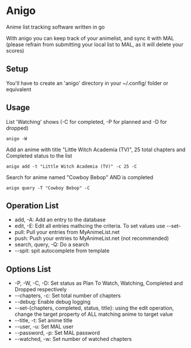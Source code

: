 # Anigo
Anime list tracking software written in go

With anigo you can keep track of your animelist, and sync it with MAL (please refrain from submitting your local list to MAL, as it will delete your scores)

## Setup

You'll have to create an 'anigo' directory in your ~/.config/ folder or equivalent

## Usage

List 'Watching' shows (-C for completed, -P for planned and -D for dropped)
```
anigo -W
```

Add an anime with title "Little Witch Academia (TV)", 25 total chapters and Completed status to the list
```
anigo add -t "Little Witch Academia (TV)" -c 25 -C
```

Search for anime named "Cowboy Bebop" AND is completed
```
anigo query -T "Cowboy Bebop" -C
```

## Operation List

* add, -A: Add an entry to the database
* edit, -E: Edit all entries mathcing the criteria. To set values use --set-<value>
* pull: Pull your entries from MyAnimeList.net
* push: Push your entries to MyAnimeList.net (not recommended)
* search, query, -Q: Do a search
* --spit: spit autocomplete from template

## Options List
* -P, -W, -C, -D: Set status as Plan To Watch, Watching, Completed and Dropped respectively
* --chapters, -c: Set total number of chapters
* --debug: Enable debug logging
* --set-{chapters, completed, status, title}: using the edit operation, change the target property of ALL matching anime to target value
* --title, -t: Set anime title
* --user, -u: Set MAL user
* --password, -p: Set MAL password
* --watched, -w: Set number of watched chapters
